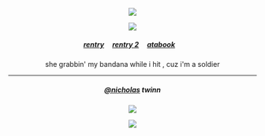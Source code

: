  
  
<p align="center"> <img src="https://komarev.com/ghpvc/?username=soabw&label=decepticons&color=c90a0a&style=plastic&base=20000" />
  </div>

<div align="center"> 
<p align="center"> <img src="https://cdn.discordapp.com/attachments/1297283509102182453/1309742371440820245/ken-carson-destroy-lonely.gif?ex=6742b023&is=67415ea3&hm=ca6e23912c6043c7453c82131f08554fb9349f638ad0429068171c84881967e8&" > </p> 
<div align="center"> 

 <p align="center"> 

##### [rentry](https://rentry.co/soab) ‎ ‎‎  ‎‎ ‎‎ [rentry 2](https://rentry.co/chocostorm) ‎ ‎‎  ‎‎ ‎‎ [atabook](https://soab.atabook.org) ‎ ‎‎  ‎‎ ‎‎  
 <p align="center">
<sup></sup>she grabbin' my bandana while i hit , cuz i'm a soldier

***
<div align="center"> 

##### [@nicholas](https://github.com/hkittypastries) twinn
<p align="center"> <img src="https://github.com/user-attachments/assets/aff5b334-fd1f-4440-8827-6d694fcdd73f" > </p>  
<p align="center"> <img src="https://github.com/user-attachments/assets/45eae7b4-d5de-4e2f-8916-17a8069a7974" > </p>  


